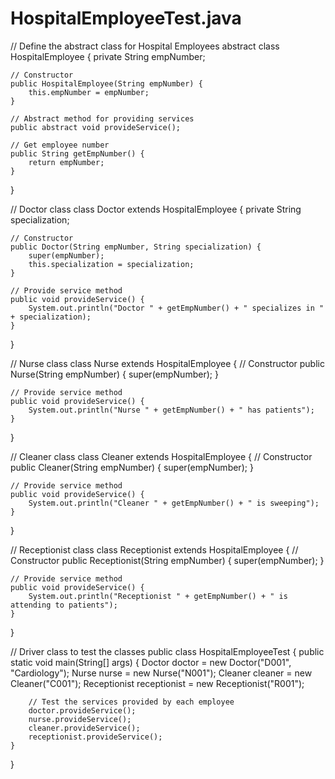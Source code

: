 # HospitalEmployeeTest.java
// Define the abstract class for Hospital Employees
abstract class HospitalEmployee {
    private String empNumber;

    // Constructor
    public HospitalEmployee(String empNumber) {
        this.empNumber = empNumber;
    }

    // Abstract method for providing services
    public abstract void provideService();

    // Get employee number
    public String getEmpNumber() {
        return empNumber;
    }
}

// Doctor class
class Doctor extends HospitalEmployee {
    private String specialization;

    // Constructor
    public Doctor(String empNumber, String specialization) {
        super(empNumber);
        this.specialization = specialization;
    }

    // Provide service method
    public void provideService() {
        System.out.println("Doctor " + getEmpNumber() + " specializes in " + specialization);
    }
}

// Nurse class
class Nurse extends HospitalEmployee {
    // Constructor
    public Nurse(String empNumber) {
        super(empNumber);
    }

    // Provide service method
    public void provideService() {
        System.out.println("Nurse " + getEmpNumber() + " has patients");
    }
}

// Cleaner class
class Cleaner extends HospitalEmployee {
    // Constructor
    public Cleaner(String empNumber) {
        super(empNumber);
    }

    // Provide service method
    public void provideService() {
        System.out.println("Cleaner " + getEmpNumber() + " is sweeping");
    }
}

// Receptionist class
class Receptionist extends HospitalEmployee {
    // Constructor
    public Receptionist(String empNumber) {
        super(empNumber);
    }

    // Provide service method
    public void provideService() {
        System.out.println("Receptionist " + getEmpNumber() + " is attending to patients");
    }
}

// Driver class to test the classes
public class HospitalEmployeeTest {
    public static void main(String[] args) {
        Doctor doctor = new Doctor("D001", "Cardiology");
        Nurse nurse = new Nurse("N001");
        Cleaner cleaner = new Cleaner("C001");
        Receptionist receptionist = new Receptionist("R001");

        // Test the services provided by each employee
        doctor.provideService();
        nurse.provideService();
        cleaner.provideService();
        receptionist.provideService();
    }
}
